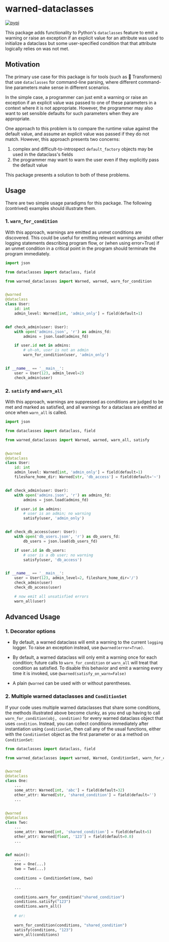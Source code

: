 # warned-dataclasses

[![pypi](https://img.shields.io/pypi/v/warned-dataclasses)](https://pypi.org/project/warned-dataclasses)

This package adds functionality to Python's `dataclasses` feature to 
emit a warning or raise an exception if an explicit value for an 
attribute was used to initialize a dataclass but some user-specified 
condition that that attribute logically relies on was not met.

## Motivation

The primary use case for this package is for tools (such as 🤗 
Transformers) that use `dataclasses` for command-line parsing, where 
different command-line parameters make sense in different scenarios.

In the simple case, a programmer can just emit a warning or raise an 
exception if an explicit value was passed to one of these parameters in 
a context where it is not appropriate. However, the programmer may also 
want to set sensible defaults for such parameters when they are 
appropriate.

One approach to this problem is to compare the runtime value against the 
default value, and assume an explicit value was passed if they do not 
match. However, this approach presents two concerns: 

1. complex and
difficult-to-introspect `default_factory` objects may be used in the
dataclass's fields
2. the programmer may want to warn the user even if they explicitly pass 
the default value

This package presents a solution to both of these problems.

## Usage

There are two simple usage paradigms for this package.
The following (contrived) examples should illustrate them.

### 1. `warn_for_condition`

With this approach, warnings are emitted as unmet conditions are 
discovered. This could be useful for emitting relevant warnings amidst
other logging statements describing program flow, or (when using error=True)
if an unmet condition in a critical point in the program should terminate
the program immediately.

```python
import json

from dataclasses import dataclass, field

from warned_dataclasses import Warned, warned, warn_for_condition


@warned
@dataclass
class User:
    id: int
    admin_level: Warned[int, 'admin_only'] = field(default=1)


def check_admin(user: User):
    with open('admins.json', 'r') as admins_fd:
        admins = json.load(admins_fd)

    if user.id not in admins:
        # uh-oh, user is not an admin
        warn_for_condition(user, 'admin_only')


if __name__ == '__main__':
    user = User(123, admin_level=2)
    check_admin(user)
```

### 2. `satisfy` and `warn_all`

With this approach, warnings are suppressed as conditions are judged to
be met and marked as satisfied, and all warnings for a dataclass are
emitted at once when `warn_all` is called.

```python
import json

from dataclasses import dataclass, field

from warned_dataclasses import Warned, warned, warn_all, satisfy


@warned
@dataclass
class User:
    id: int
    admin_level: Warned[int, 'admin_only'] = field(default=1)
    fileshare_home_dir: Warned[str, 'db_access'] = field(default='~')


def check_admin(user: User):
    with open('admins.json', 'r') as admins_fd:
        admins = json.load(admins_fd)

    if user.id in admins:
        # user is an admin; no warning
        satisfy(user, 'admin_only')


def check_db_access(user: User):
    with open('db_users.json', 'r') as db_users_fd:
        db_users = json.load(db_users_fd)

    if user.id in db_users:
        # user is a db user; no warning
        satisfy(user, 'db_access')


if __name__ == '__main__':
    user = User(123, admin_level=2, fileshare_home_dir='/')
    check_admin(user)
    check_db_access(user)

    # now emit all unsatisfied errors
    warn_all(user)
```

## Advanced Usage

### 1. Decorator options

* By default, a warned dataclass will emit a warning to the current `logging` 
  logger. To raise an exception instead, use `@warned(error=True)`.

* By default, a warned dataclass will only emit a warning once for each
  condition; future calls to `warn_for_condition` or `warn_all` will
  treat that condition as satisfied. To disable this behavior and emit
  a warning every time it is invoked, use `@warned(satisfy_on_warn=False)`

* A plain `@warned` can be used with or without parentheses.


### 2. Multiple warned dataclasses and `ConditionSet`

If your code uses multiple warned dataclasses that share some conditions,
the methods illustrated above become clunky, as you end up having to call
`warn_for_condition(obj, condition)` for every warned dataclass object
that uses `condition`. Instead, you can collect conditions immediately
after instantiation using `ConditionSet`, then call any of the usual functions,
either with the `ConditionSet` object as the first parameter or as a
method on `ConditionSet`:

```python
from dataclasses import dataclass, field

from warned_dataclasses import warned, Warned, ConditionSet, warn_for_condition, warn_all, satisfy


@warned
@dataclass
class One:
    ...
    some_attr: Warned[int, 'abc'] = field(default=32)
    other_attr: Warned[str, 'shared_condition'] = field(default='')
    ...


@warned
@dataclass
class Two:
    ...
    some_attr: Warned[int, 'shared_condition'] = field(default=5)
    other_attr: Warned[float, '123'] = field(default=0.0)
    ...


def main():
    ...
    one = One(...)
    two = Two(...)
    
    conditions = ConditionSet(one, two)
    
    ...
    
    conditions.warn_for_condition("shared_condition")
    conditions.satisfy("123")
    conditions.warn_all()
    
    # or:
    
    warn_for_condition(conditions, "shared_condition")
    satisfy(conditions, "123")
    warn_all(conditions)

```
